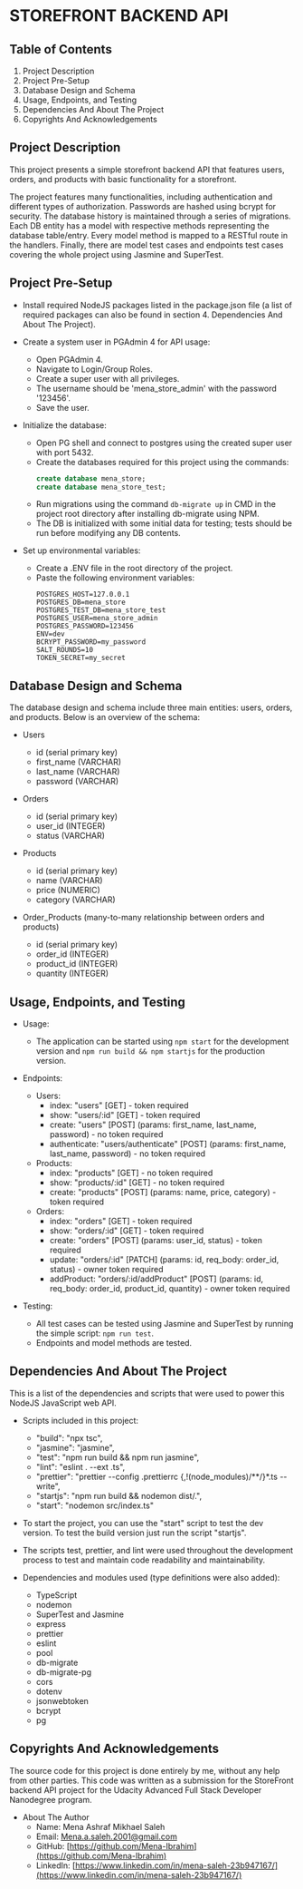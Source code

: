 # STOREFRONT BACKEND API

## Table of Contents

1. Project Description 
2. Project Pre-Setup
3. Database Design and Schema
4. Usage, Endpoints, and Testing
5. Dependencies And About The Project
6. Copyrights And Acknowledgements

## Project Description 

This project presents a simple storefront backend API that features users, orders, and products with basic functionality for a storefront.

The project features many functionalities, including authentication and different types of authorization. Passwords are hashed using bcrypt for security. The database history is maintained through a series of migrations. Each DB entity has a model with respective methods representing the database table/entry. Every model method is mapped to a RESTful route in the handlers. Finally, there are model test cases and endpoints test cases covering the whole project using Jasmine and SuperTest.

## Project Pre-Setup

- Install required NodeJS packages listed in the package.json file (a list of required packages can also be found in section 4. Dependencies And About The Project).

- Create a system user in PGAdmin 4 for API usage:
    - Open PGAdmin 4.
    - Navigate to Login/Group Roles.
    - Create a super user with all privileges.
    - The username should be 'mena_store_admin' with the password '123456'.
    - Save the user.

- Initialize the database:
    - Open PG shell and connect to postgres using the created super user with port 5432.
    - Create the databases required for this project using the commands:
        ```sql
        create database mena_store;
        create database mena_store_test;
        ```
    - Run migrations using the command `db-migrate up` in CMD in the project root directory after installing db-migrate using NPM.
    - The DB is initialized with some initial data for testing; tests should be run before modifying any DB contents.

- Set up environmental variables:
    - Create a .ENV file in the root directory of the project.
    - Paste the following environment variables:
        ```env
        POSTGRES_HOST=127.0.0.1
        POSTGRES_DB=mena_store
        POSTGRES_TEST_DB=mena_store_test
        POSTGRES_USER=mena_store_admin
        POSTGRES_PASSWORD=123456
        ENV=dev
        BCRYPT_PASSWORD=my_password
        SALT_ROUNDS=10
        TOKEN_SECRET=my_secret
        ```

## Database Design and Schema

The database design and schema include three main entities: users, orders, and products. Below is an overview of the schema:

- Users
    - id (serial primary key)
    - first_name (VARCHAR)
    - last_name (VARCHAR)
    - password (VARCHAR)

- Orders
    - id (serial primary key)
    - user_id (INTEGER)
    - status (VARCHAR)

- Products
    - id (serial primary key)
    - name (VARCHAR)
    - price (NUMERIC)
    - category (VARCHAR)

- Order_Products (many-to-many relationship between orders and products)
    - id (serial primary key)
    - order_id (INTEGER)
    - product_id (INTEGER)
    - quantity (INTEGER)

## Usage, Endpoints, and Testing

- Usage:
    - The application can be started using `npm start` for the development version and `npm run build && npm startjs` for the production version.

- Endpoints:
    - Users:
        - index: "users" [GET] - token required
        - show: "users/:id" [GET] - token required
        - create: "users" [POST] (params: first_name, last_name, password) - no token required
        - authenticate: "users/authenticate" [POST] (params: first_name, last_name, password) - no token required
    - Products:
        - index: "products" [GET] - no token required
        - show: "products/:id" [GET] - no token required
        - create: "products" [POST] (params: name, price, category) - token required
    - Orders:
        - index: "orders" [GET] - token required
        - show: "orders/:id" [GET] - token required
        - create: "orders" [POST] (params: user_id, status) - token required
        - update: "orders/:id" [PATCH] (params: id, req_body: order_id, status) - owner token required
        - addProduct: "orders/:id/addProduct" [POST] (params: id, req_body: order_id, product_id, quantity) - owner token required

- Testing:
    - All test cases can be tested using Jasmine and SuperTest by running the simple script: `npm run test`.
    - Endpoints and model methods are tested.

## Dependencies And About The Project

This is a list of the dependencies and scripts that were used to power this NodeJS JavaScript web API.

- Scripts included in this project:
    - "build": "npx tsc",
    - "jasmine": "jasmine",
    - "test": "npm run build && npm run jasmine",
    - "lint": "eslint . --ext .ts",
    - "prettier": "prettier --config .prettierrc {,!(node_modules)/**/}*.ts --write",
    - "startjs": "npm run build && nodemon dist/.",
    - "start": "nodemon src/index.ts"

- To start the project, you can use the "start" script to test the dev version. To test the build version just run the script "startjs".
- The scripts test, prettier, and lint were used throughout the development process to test and maintain code readability and maintainability.

- Dependencies and modules used (type definitions were also added):
    - TypeScript
    - nodemon
    - SuperTest and Jasmine
    - express
    - prettier
    - eslint
    - pool
    - db-migrate
    - db-migrate-pg
    - cors
    - dotenv
    - jsonwebtoken
    - bcrypt
    - pg

## Copyrights And Acknowledgements

The source code for this project is done entirely by me, without any help from other parties. This code was written as a submission for the StoreFront backend API project for the Udacity Advanced Full Stack Developer Nanodegree program.

- About The Author
    - Name: Mena Ashraf Mikhael Saleh
    - Email: Mena.a.saleh.2001@gmail.com
    - GitHub: [https://github.com/Mena-Ibrahim](https://github.com/Mena-Ibrahim)
    - LinkedIn: [https://www.linkedin.com/in/mena-saleh-23b947167/](https://www.linkedin.com/in/mena-saleh-23b947167/)
